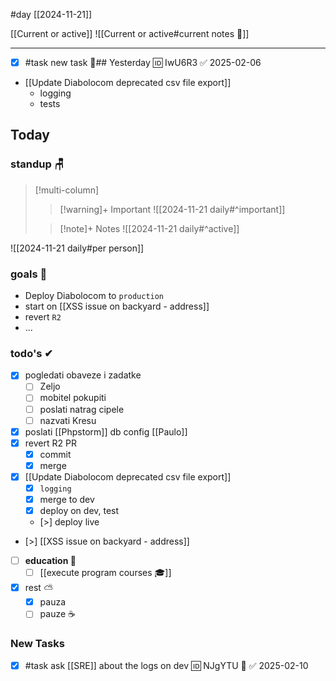 #day
[[2024-11-21]]

[[Current or active]]
![[Current or active#current notes 📓]]

---
- [x] #task new task 🔼## Yesterday 🆔 IwU6R3 ✅ 2025-02-06
- [[Update Diabolocom deprecated csv file export]]
	- logging
	- tests

## Today

### standup 🪑

> [!multi-column]
>> [!warning]+ Important
>> ![[2024-11-21 daily#^important]]
>
>> [!note]+ Notes
>> ![[2024-11-21 daily#^active]]

![[2024-11-21 daily#per person]]

### goals 🏴
- Deploy Diabolocom to `production`
- start on [[XSS issue on backyard - address]]
- revert `R2`
- ...

### todo's ✔
- [x] pogledati  obaveze i zadatke
	- [ ] Zeljo
	- [ ] mobitel pokupiti
	- [ ] poslati natrag cipele
	- [ ] nazvati Kresu
- [x] poslati [[Phpstorm]] db config [[Paulo]]
- [x] revert R2 PR
	- [x] commit
	- [x] merge
- [x] [[Update Diabolocom deprecated csv file export]]
	- [x] `logging`
	- [x] merge to dev
	- [x] deploy on dev, test
	- [>] deploy live
- [>]  [[XSS issue on backyard - address]]
- [ ] **education 🎒**
	- [ ] [[execute program courses 🎓]]
- [x] rest ⛅ 
	- [x] pauza 
	- [ ] pauze ☕ 

### New Tasks
- [x] #task ask [[SRE]] about the logs on dev 🆔 NJgYTU 🔼 ✅ 2025-02-10
